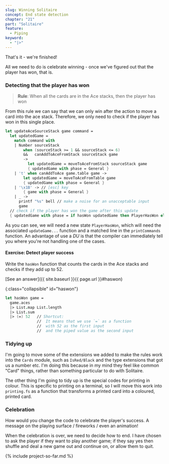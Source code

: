 ```yaml
---
slug: Winning Solitaire
concept: End state detection
chapter: "21"
part: "Solitaire"
feature: 
  - Piping
keyword:
  - "|>"
---
```


That's it - we're finished!

All we need to do is celebrate winning - once we've figured out that the player has won, that is.

### Detecting that the player has won

> __Rule__: When all the cards are in the Ace stacks, then the player has won

From this rule we can say that we can only win after the action to move a card into the ace stack.
Therefore, we only need to check if the player has won in this single place.

```fsharp
let updateAceSourceStack game command =
  let updatedGame = 
    match command with 
    | Number sourceStack 
        when (sourceStack >= 1 && sourceStack <= 6) 
        &&   canAddToAceFromStack sourceStack game
        -> 
          let updatedGame = moveToAceFromStack sourceStack game
          { updatedGame with phase = General }
    | 't' when canAddToAce game.table game ->
        let updatedGame = moveToAceFromTable game
        { updatedGame with phase = General }
    | '\x1B' -> // [esc] key
        { game with phase = General }    
    | _ -> 
      printf "%s" bell // make a noise for an unacceptable input
      game
  // check if the player has won the game after this update
  { updatedGame with phase = if hasWon updatedGame then PlayerHasWon else updatedGame.phase }
```

As you can see, we will need a new state `PlayerHasWon`, which will need the associated `updateGame...` function and a matched line in the `printCommands` function.  An advantage of use a _DU_ is that the compiler can immediately tell you where you're not handling one of the cases.

#### Exercise: Detect player success

Write the `hasWon` function that counts the cards in the Ace stacks and checks if they add up to 52.

[See an answer]({{ site.baseurl }}{{ page.url }}#haswon)

{:class="collapsible" id="haswon"}
```fsharp
let hasWon game =
  game.aces 
  |> List.map List.length
  |> List.sum
  |> (=) 52   // Shortcut: 
              //  It means that we use `=` as a function 
              //  with 52 as the first input
              //  and the piped value as the second input
```

### Tidying up

I'm going to move some of the extensions we added to make the rules work into the `Cards` module, such as `IsRed/Black` and the type extensions that 
got us a number etc.  I'm doing this because in my mind they feel like common "Card" things, rather than something particular to do with Solitaire.

The other thing I'm going to tidy up is the special codes for printing in colour.  This is specific to printing on a terminal, so I will move this work into `printing.fs` as a function that transforms a printed card into a coloured, printed card.

### Celebration

How would you change the code to celebrate the player's success.  A message on the playing surface / fireworks / even an animation!

When the celebration is over, we need to decide how to end.  I have chosen to ask the player if they want to play another game; if they say yes then shuffle and deal a new game out and continue on, or allow them to quit.

{% include project-so-far.md %}
